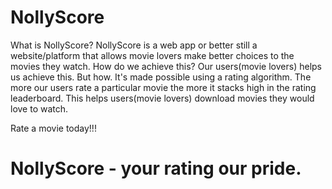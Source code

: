 # NollyScore
What is NollyScore? NollyScore is a web app or better still a website/platform that allows movie lovers make better choices to the movies they watch.
How do we achieve this? Our users(movie lovers) helps us achieve this. But how. It's made possible using a rating algorithm. The more our users rate a
particular movie the more it stacks high in the rating leaderboard. This helps users(movie lovers) download movies they would love to watch.

Rate a movie today!!!
# NollyScore - your rating our pride.
